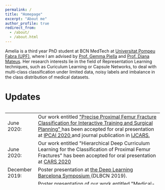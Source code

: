 ```yaml
---
permalink: /
title: "Homepage"
excerpt: "About me"
author_profile: true
redirect_from: 
  - /about/
  - /about.html
---
```

Amelia is a third year PhD student at BCN MedTech at [Universitat Pompeu Fabra (UPF)](https://www.upf.edu/web/ameliajimenez), where I am advised by [Prof. Gemma Piella](https://www.upf.edu/es/web/etic/entry/-/-/37215/409/gema-piella) and [Prof. Diana Mateus](https://www.ls2n.fr/annuaire/Diana%20MATEUS/). Her research interests lie in the field of Representation Learning techniques, such as Curiculum Learning or Capsule Networks, to deal with multi-class classification under limited data, noisy labels and imbalance in the class distribution of medical datasets.

Updates
======
<style>
table, tr, td {
    border: none;
}
</style>
<div style="height:250px;overflow:auto;border:0px;border-collapse: collapse;" >
<table  border="none" style="border:0px;border-collapse: collapse;" rules="none" >
<colgroup>
       <col span="1" style="width: 14%;">
       <col span="1" style="width: 86%;">
</colgroup>
<tr><td> June 2020: </td> <td> Our work entitled <a href="https://arxiv.org/abs/1902.01338"> "Precise Proximal Femur Fracture Classification for Interactive Training and Surgical Planning" </a> has been accepted for oral presentation at <a href="http://www.ipcai.org/"> IPCAI 2020 </a> and journal publication in <a href="https://www.springer.com/journal/11548"> IJCARS.
</td></tr> 
<tr><td> June 2020: </td> <td> Our work entitled "Hierarchical Deep Curriculum Learning for the Classification of Proximal Femur Fractures" has been accepted for oral presentation at <a href="https://www.cars-int.org/fileadmin/templates/downkoad/CARS2020_Preliminary_Program-28022020.pdf"> CARS 2020 </a>
</td></tr> 
<tr><td> December 2019: </td> <td> Poster presentation at <a href="https://sites.google.com/view/dlbcn2019/home"> the Deep Learning Barcelona Symposium </a> (DLBCN 2019).
</td></tr> 
<tr><td> September 2019: </td> <td> Poster presentation of our work entitled <a href="https://arxiv.org/abs/2004.00482"> "Medical-based Deep Curriculum Learning for Improved Fracture Classification" </a> at <a href="https://www.miccai2019.org/programme/poster-sessions-tentative/"></a> MICCAI 2019 </a> in Shenzhen, China.
</td></tr> 
<tr><td> September 2018: </td> <td> Oral and poster presentation of our work entitled <a href="https://arxiv.org/abs/1807.07559"> "Capsule Networks against Medical Imaging Data Challenges" </a> at <a href="https://labels.tue-image.nl/previous-editions/labels-2018/"></a> LABELS Workshop - MICCAI 2018 </a> in Granada, Spain.
</td></tr> 
<tr><td> July 2018: </td> <td> I have attended <a href="https://arxiv.org/abs/1807.07559"> PAISS Summer School </a> in Grenoble, France.
</td></tr> 
</table>

